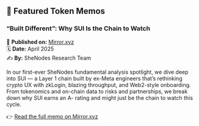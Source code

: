 ## 📰 Featured Token Memos

### “Built Different”: Why SUI Is the Chain to Watch

📍 **Published on:** [Mirror.xyz](https://mirror.xyz/shenodes.eth/xu4jCAL5miouUYnPe73LRj1T9GYGD7X1rNL8IbMVD8Y)  
🗓️ **Date:** April 2025  
✍️ **By:** SheNodes Research Team  

In our first-ever SheNodes fundamental analysis spotlight, we dive deep into SUI — a Layer 1 chain built by ex-Meta engineers that’s rethinking crypto UX with zkLogin, blazing throughput, and Web2-style onboarding. From tokenomics and on-chain data to risks and partnerships, we break down why SUI earns an A- rating and might just be the chain to watch this cycle.

👉 [Read the full memo on Mirror.xyz](https://mirror.xyz/shenodes.eth/xu4jCAL5miouUYnPe73LRj1T9GYGD7X1rNL8IbMVD8Y)
